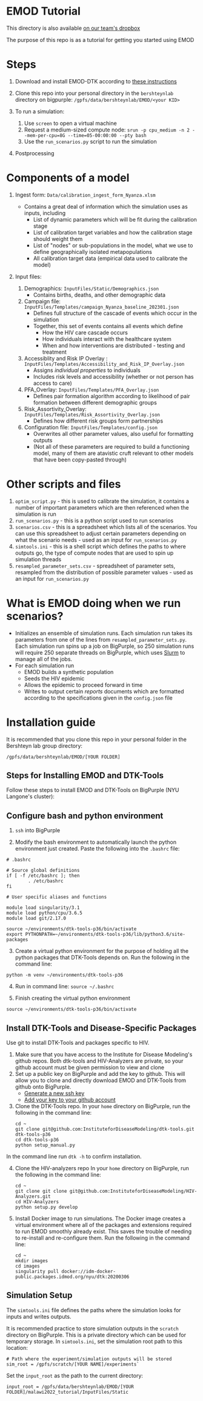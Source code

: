 # EMOD Tutorial

This directory is also available [on our team's dropbox](https://www.dropbox.com/scl/fo/tqqdo0hz0n9p8it0ung7i/h?rlkey=7rr4jfye75rc2kp6dcwycn220&dl=0)

The purpose of this repo is as a tutorial for getting you started using EMOD

# Steps

1. Download and install EMOD-DTK according to [these instructions](https://www.dropbox.com/scl/fo/q0xz7rjct84bnh03osax6/h?rlkey=qclqhe60emoyjvqo7v8kv6zofqqo&dl=0)
2. Clone this repo into your personal directory in the `bershteynlab` directory on bigpurple: `/gpfs/data/bershteynlab/EMOD/<your KID>`
3. To run a simulation:

    1. Use `screen` to open a virtual machine
    2. Request a medium-sized compute node: `srun -p cpu_medium -n 2 --mem-per-cpu=8G --time=05-00:00:00 --pty bash`
    3. Use the `run_scenarios.py` script to run the simulation

4. Postprocessing

# Components of a model

1. Ingest form: `Data/calibration_ingest_form_Nyanza.xlsm`
    * Contains a great deal of information which the simulation uses as inputs, including
        * List of dynamic parameters which will be fit during the calibration stage
        * List of calibration target variables and how the calibration stage should weight them
        * List of "nodes" or sub-populations in the model, what we use to define geographically isolated metapopulations
        * All calibration target data (empirical data used to calibrate the model)
2. Input files:

    1. Demographics: `InputFiles/Static/Demographics.json`
        * Contains births, deaths, and other demographic data
    2. Campaign file: `InputFiles/Templates/campaign_Nyanza_baseline_202301.json`
        * Defines full structure of the cascade of events which occur in the simulation
        * Together, this set of events contains all events which define 
            * How the HIV care cascade occurs
            * How individuals interact with the healthcare system
            * When and how interventions are distributed - testing and treatment
    3. Accessiblity and Risk IP Overlay : `InputFiles/Templates/Accessibility_and_Risk_IP_Overlay.json`
        * Assigns *individual properties* to individuals
        * Includes risk levels and accessibility (whether or not person has access to care)
    4. PFA_Overlay: `InputFiles/Templates/PFA_Overlay.json`
        * Defines pair formation algorithm according to likelihood of pair formation between different demographic groups
    5. Risk_Assortivity_Overlay: `InputFiles/Templates/Risk_Assortivity_Overlay.json`
        * Defines how different risk groups form partnerships
    6. Configuration file: `InputFiles/Templates/config.json`
        * Overwrites all other parameter values, also useful for formatting outputs
        * (Not all of these parameters are required to build a functioning model, many of them are atavistic cruft relevant to other models that have been copy-pasted through)

# Other scripts and files

1. `optim_script.py` - this is used to calibrate the simulation, it contains a number of important parameters which are then referenced when the simulation is run
2. `run_scenarios.py` - this is a python script used to run scenarios
3. `scenarios.csv` - this is a spreadsheet which lists all of the scenarios. You can use this spreadsheet to adjust certain parameters depending on what the scenario needs - used as an input for `run_scenarios.py`
4. `simtools.ini` - this is a shell script which defines the paths to where outputs go, the type of compute nodes that are used to spin up simulation threads
5. `resampled_parameter_sets.csv` - spreadsheet of parameter sets, resampled from the distribution of possible parameter values - used as an input for `run_scenarios.py`

# What is EMOD doing when we run scenarios?

* Initializes an ensemble of simulation runs. Each simulation run takes its parameters from one of the lines from `resampled_parameter_sets.py`. Each simulation run spins up a job on BigPurple, so 250 simulation runs will require 250 separate threads on BigPurple, which uses [Slurm](https://slurm.schedmd.com/overview.html) to manage all of the jobs.
* For each simulation run 
    * EMOD builds a synthetic population
    * Seeds the HIV epidemic
    * Allows the epidemic to proceed forward in time
    * Writes to output certain *reports* documents which are formatted according to the specifications given in the `config.json` file

# Installation guide

It is recommended that you clone this repo in your personal folder in the Bershteyn lab group directory:

`/gpfs/data/bershteynlab/EMOD/[YOUR FOLDER]`

## Steps for Installing EMOD and DTK-Tools

Follow these steps to install EMOD and DTK-Tools on BigPurple (NYU Langone's cluster):

## Configure bash and python environment

1. `ssh` into BigPurple

2. Modify the bash environment to automatically launch the python environment just created. Paste the following into the `.bashrc` file:

```
# .bashrc

# Source global definitions
if [ -f /etc/bashrc ]; then
        . /etc/bashrc
fi

# User specific aliases and functions

module load singularity/3.1
module load python/cpu/3.6.5
module load git/2.17.0

source ~/environments/dtk-tools-p36/bin/activate
export PYTHONPATH=~/environments/dtk-tools-p36/lib/python3.6/site-packages
```
3. Create a virtual python environment for the purpose of holding all the python packages that DTK-Tools depends on. Run the following in the command line:

```
python -m venv ~/environments/dtk-tools-p36
```
4. Run in command line: `source ~/.bashrc`

5. Finish creating the virtual python environment

```
source ~/environments/dtk-tools-p36/bin/activate
```

## Install DTK-Tools and Disease-Specific Packages

Use git to install DTK-Tools and packages specific to HIV.

1. Make sure that you have access to the Institute for Disease Modeling's github repos. Both dtk-tools and HIV-Analyzers are private, so your github account must be given permission to view and clone 
2. Set up a public key on BigPurple and add the key to github. This will allow you to clone and directly download EMOD and DTK-Tools from github onto BigPurple.
    * [Generate a new ssh key](https://docs.github.com/en/authentication/connecting-to-github-with-ssh/generating-a-new-ssh-key-and-adding-it-to-the-ssh-agent)
    * [Add your key to your github account](https://docs.github.com/en/authentication/connecting-to-github-with-ssh/adding-a-new-ssh-key-to-your-github-account)
3. Clone the DTK-Tools repo.
In your `home` directory on BigPurple, run the following in the command line:
    ```
    cd ~
    git clone git@github.com:InstituteforDiseaseModeling/dtk-tools.git dtk-tools-p36
    cd dtk-tools-p36
    python setup_manual.py
    ```
In the command line run `dtk -h` to confirm installation.

4. Clone the HIV-analyzers repo
In your `home` directory on BigPurple, run the following in the command line:

    ```
    cd ~
    git clone git clone git@github.com:InstituteforDiseaseModeling/HIV-Analyzers.git
    cd HIV-Analyzers
    python setup.py develop
    ```

5. Install Docker image to run simulations.
The Docker image creates a virtual environment where all of the packages and extensions required to run EMOD smoothly already exist. This saves the trouble of needing to re-install and re-configure them. Run the following in the command line:

    ```
    cd ~
    mkdir images
    cd images
    singularity pull docker://idm-docker-public.packages.idmod.org/nyu/dtk:20200306
    ```
## Simulation Setup

The `simtools.ini` file defines the paths where the simulation looks for inputs and writes outputs.

It is recommended practice to store simulation outputs in the `scratch` directory on BigPurple. This is a private directory which can be used for temporary storage. In `simtools.ini`, set the simulation root path to this location:

```
# Path where the experiment/simulation outputs will be stored
sim_root = /gpfs/scratch/[YOUR NAME]/experiments`
```
    
Set the `input_root` as the path to the current directory:

```
input_root = /gpfs/data/bershteynlab/EMOD/[YOUR FOLDER]/malawi2022_tutorial/InputFiles/Static
```
    